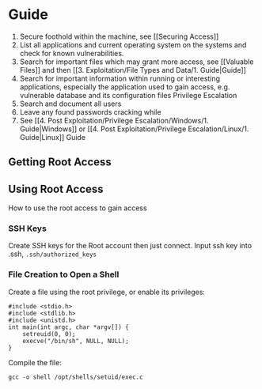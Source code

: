 # Guide

1. Secure foothold within the machine, see [[Securing Access]]
2. List all applications and current operating system on the systems and check for known vulnerabilities.
3. Search for important files which may grant more access, see [[Valuable Files]] and then [[3. Exploitation/File Types and Data/1. Guide|Guide]]
4. Search for important information within running or interesting applications, especially the application used to gain access, e.g. vulnerable database and its configuration files Privilege Escalation
5. Search and document all users
6. Leave any found passwords cracking while 
7. See [[4. Post Exploitation/Privilege Escalation/Windows/1. Guide|Windows]] or [[4. Post Exploitation/Privilege Escalation/Linux/1. Guide|Linux]] Guide

## Getting Root Access


## Using Root Access

How to use the root access to gain access

### SSH Keys

Create SSH keys for the Root account then just connect.
Input ssh key into .ssh, `.ssh/authorized_keys`

### File Creation to Open a Shell

Create a file using the root privilege, or enable its privileges:

```
#include <stdio.h>
#include <stdlib.h>
#include <unistd.h>
int main(int argc, char *argv[]) {
	setreuid(0, 0);
	execve("/bin/sh", NULL, NULL); 
}
```

Compile the file:

```
gcc -o shell /opt/shells/setuid/exec.c
```
